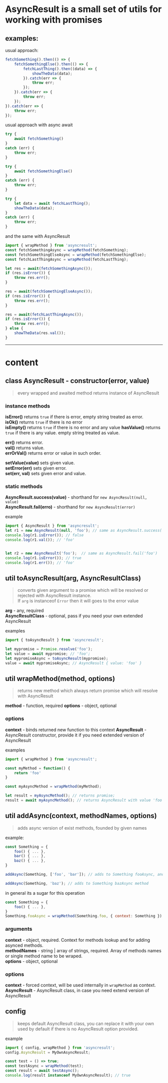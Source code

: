 # AsyncResult is a small set of utils for working with promises
## examples:
usual approach:
```js
fetchSomething().then(() => {
	fetchSomethingElse().then(() => {
		fetchLastThing().then((data) => {
			showTheData(data);
		}).catch(err => {
			throw err;
		});
	}).catch(err => {
		throw err;
	});
}).catch(err => {
	throw err;
});
```

usual approach with async await
```js
try {
	await fetchSomething()
}
catch (err) {
	throw err;
}

try {
	await fetchSomethingElse()
}
catch (err) {
	throw err;
}

try {
	let data = await fetchLastThing();
	showTheData(data);
}
catch (err) {
	throw err;
}


```


and the same with AsyncResult
```js
import { wrapMethod } from 'asyncresult';
const fetchSomethingAsync = wrapMethod(fetchSomething);
const fetchSomethingElseAsync = wrapMethod(fetchSomethingElse);
const fetchLastThingAsync = wrapMethod(fetchLastThing);

let res = await(fetchSomethingAsync());
if (res.isError()) {
	throw res.err();
}

res = await(fetchSomethingElseAsync());
if (res.isError()) {
	throw res.err();
}

res = await(fetchLastThingAsync());
if (res.isError()) {
	throw res.err();
} else {
	showTheData(res.val());
}


```

--------------
# content

## class AsyncResult - constructor(error, value)
> every wrapped and awaited method returns instance of AsyncResult

### instance methods

**isError()** returns `true` if there is error, empty string treated as error.  
**isOk()** returns `true` if there is no error  
**isEmpty()** returns `true` if there is no error and any value 
**hasValue()** returns `true` if there is any value. empty string treated as value.

**err()** returns error.  
**val()** returns value.  
**errOrVal()** returns error or value in such order.  

**setValue(value)** sets given value.  
**setError(err)** sets given error.  
**set(err, val)** sets given error and value.  

### static methods

**AsyncResult.success(value)** - shorthand for `new AsyncResult(null, value)`  
**AsyncResult.fail(erro)** - shorthand for `new AsyncResult(error)`  

example
```js
import { AsyncResult } from 'asyncresult';
let r1 = new AsyncResult(null, 'foo'); // same as AsyncResult.success('foo')
console.log(r1.isError()); // false
console.log(r1.val()); // 'foo'


let r2 = new AsyncResult('foo');  // same as AsyncResult.fail('foo')
console.log(r1.isError()); // true
console.log(r1.err()); // 'foo'


```


## util toAsyncResult(arg, AsyncResultClass)
> converts given argument to a promise which will be resolved or rejected with AsyncResult instance.  
If `arg` is instanceof `Error` then it will goes to the error value


**arg** - any, required  
**AsyncResultClass** - optional, pass if you need your own extended AsyncResult

examples
```js
import { toAsyncResult } from 'asyncresult';

let mypromise = Promise.resolve('foo');
let value = await mypromise; // 'foo';
let mypromiseAsync = toAsyncResult(mypromise);
value = await mypromiseAsync; // AsyncResult { value: 'foo' }

```

## util wrapMethod(method, options)
> returns new method which always return promise which will resolve with AsyncResult 

**method** - function, required
**options** - object, optional

### options
**context** - binds returned new function to this context
**AsyncResult** - AsyncResult constructor, provide it if you need extended version of AsyncResult

examples
```js
import { wrapMethod } from 'asyncresult';

const myMethod = function() {
	return 'foo'
}

const myAsyncMethod = wrapMethod(myMethod);

let result = myAsyncMethod(); // returns promise;
result = await myAsyncMethod(); // returns AsyncResult with value 'foo';

```

## util addAsync(context, methodNames, options)
> adds async version of exist methods, founded by given names  

example:
```js
const Something = {
	foo() { ... },
	bar() { ... },
	baz() { ... },
}

addAsync(Something, ['foo', 'bar']); // adds to Something fooAsync, and barAsync methods

addAsync(Something, 'baz'); // adds to Something bazAsync method

```
in general its a sugar for this operation
```js
const Something = {
	foo() { ... },
}
Something.fooAsync = wrapMethod(Something.foo, { context: Something })
```

### arguments

**context** - object, required. Context for methods lookup and for adding asynced methods.  
**methodNames** - string | array of strings, required. Array of methods names or single method name to be wraped.  
**options** - object, optional

### options
**context** - forced context, will be used internally in `wrapMethod` as context.  
**AsyncResult** - AsyncResult class, in case you need extend version of AsyncResult

## config
> keeps default AsyncResult class, you can replace it with your own
used by default if there is no AsyncResult option provided.

example
```js
import { config, wrapMethod } from 'asyncresult';
config.AsyncResult = MyOwnAsyncResult;

const test = () => true;
const testAsync = wrapMethod(test);
const result = await testAsync();
console.log(result instanceof MyOwnAsyncResult); // true

```
